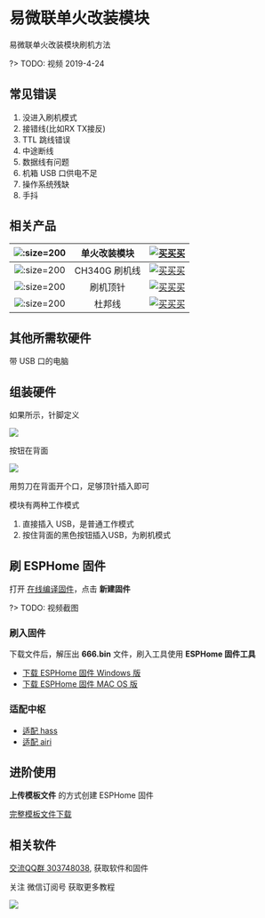 # 易微联单火改装模块


易微联单火改装模块刷机方法


?> TODO: 视频 2019-4-24

## 常见错误

1. 没进入刷机模式
2. 接错线(比如RX TX接反)
3. TTL 跳线错误
4. 中途断线
5. 数据线有问题
6. 机箱 USB 口供电不足
7. 操作系统残缺
8. 手抖




## 相关产品

| ![](http://pic.airijia.com/doc/20190423112935.png ':size=200')| 单火改装模块 |  [![买买买](http://cdn.airijia.com/b6eca8da724952cc0251.gif ':size=150')](https://item.taobao.com/item.htm?id=592509082701) |
|:-:|:-:|:-:|
| ![](http://pic.airijia.com/doc/20181122161759.png ':size=200')| CH340G 刷机线 |  [![买买买](http://cdn.airijia.com/b6eca8da724952cc0251.gif ':size=150')](https://item.taobao.com/item.htm?id=45528507062) |
| ![](http://pic.airijia.com/doc/20190423111153.png ':size=200')| 刷机顶针 |  [![买买买](http://cdn.airijia.com/b6eca8da724952cc0251.gif ':size=150')](https://item.taobao.com/item.htm?id=592072988764) |
| ![](http://pic.airijia.com/doc/20181122162418.png ':size=200')| 杜邦线 |  [![买买买](http://cdn.airijia.com/b6eca8da724952cc0251.gif ':size=150')](https://item.taobao.com/item.htm?id=45608073136) |

## 其他所需软硬件

带 USB 口的电脑



## 组装硬件

如果所示，针脚定义

![](http://pic.airijia.com/doc/DSC_5553-2.jpg)


按钮在背面

![](http://pic.airijia.com/doc/单火接线.jpg)





用剪刀在背面开个口，足够顶针插入即可













模块有两种工作模式

1. 直接插入 USB，是普通工作模式
2. 按住背面的黑色按钮插入USB，为刷机模式


## 刷 ESPHome 固件

打开 [在线编译固件](http://airijia.com/ctl/firmware/list)，点击 **新建固件**


?> TODO: 视频截图


### 刷入固件



下载文件后，解压出 **666.bin** 文件，刷入工具使用 **ESPHome 固件工具**


- [下载 ESPHome 固件 Windows 版](http://pic.airijia.com/download/win.zip)
- [下载 ESPHome 固件 MAC OS 版](http://pic.airijia.com/download/mac.zip)





### 适配中枢

- [适配 hass](esphome/guides/integration#hass)
- [适配 airi](esphome/guides/integration#airi)




## 进阶使用

**上传模板文件** 的方式创建 ESPHome 固件



[完整模板文件下载](https://gitee.com/airijia/esphome-config/blob/master/Sonoff/SA-018/single.yaml)






## 相关软件

[交流QQ群 303748038](//shang.qq.com/wpa/qunwpa?idkey=3bbdaf94d24cfee521803a3cf91cca04938b00848b72efdc9a3ec01cac802100), 获取软件和固件


关注 微信订阅号 获取更多教程

![](https://ws1.sinaimg.cn/large/007fN5Xegy1fv99qfit90j30by0byjsh.jpg)